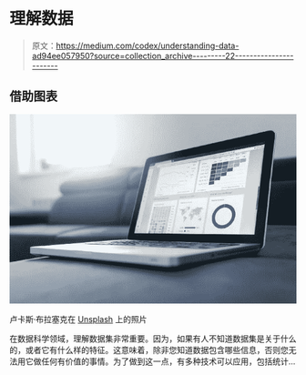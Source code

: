 # 理解数据

> 原文：<https://medium.com/codex/understanding-data-ad94ee057950?source=collection_archive---------22----------------------->

## 借助图表

![](img/31e1e9c58416a261c63a334ff01643d6.png)

卢卡斯·布拉塞克在 [Unsplash](https://unsplash.com/s/photos/data-charts?utm_source=unsplash&utm_medium=referral&utm_content=creditCopyText) 上的照片

在数据科学领域，理解数据集非常重要。因为，如果有人不知道数据集是关于什么的，或者它有什么样的特征。这意味着，除非您知道数据包含哪些信息，否则您无法用它做任何有价值的事情。为了做到这一点，有多种技术可以应用，包括统计…